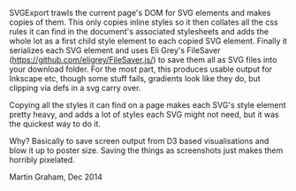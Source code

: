 SVGExport trawls the current page's DOM for SVG elements and makes copies of them. This only copies inline styles so it then collates all the css rules it can find in the document's
associated stylesheets and adds the whole lot as a first child style element to each copied SVG element. Finally it serializes each SVG element and uses Eli Grey's FileSaver (https://github.com/eligrey/FileSaver.js/) to
save them all as SVG files into your download folder. For the most part, this produces usable output for Inkscape etc, though some stuff fails, gradients look like they do, but clipping via defs in a svg carry over.

Copying all the styles it can find on a page makes each SVG's style element pretty heavy, and adds a lot of styles each SVG might not need, but it was the quickest way to do it.

Why? Basically to save screen output from D3 based visualisations and blow it up to poster size. Saving the things as screenshots just makes them horribly pixelated.

Martin Graham, Dec 2014